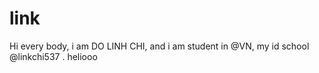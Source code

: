 # link
Hi every body, i am DO LINH CHI, and i am student in @VN, my id school @linkchi537 . heliooo
